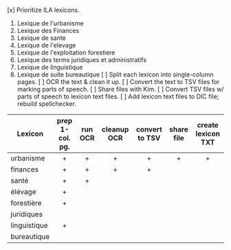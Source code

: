 [x] Prioritize ILA lexicons.
  1. Lexique de l'urbanisme
  1. Lexique des Finances
  1. Lexique de sante
  1. Lexique de l'elevage
  1. Lexique de l'exploitation forestiere
  1. Lexique des terms juridiques et administratifs
  1. Lexique de linguistique
  1. Lexique de suite bureautique
[ ] Split each lexicon into single-column pages.
[ ] OCR the text & clean it up.
[ ] Convert the text to TSV files for marking parts of speech.
[ ] Share files with Kim.
[ ] Convert TSV files w/ parts of speech to lexicon text files.
[ ] Add lexicon text files to DIC file; rebuild spellchecker.

| Lexicon      | prep 1-col. pg. | run OCR | cleanup OCR | convert to TSV | share file | create lexicon TXT |
| ---          | :-:             |:-:      | :-:         | :-:            | :-:        | :-:                |
| urbanisme    | +               | +       | +           | +              | +          | +                  |
| finances     | +               | +       | +           | +              |            |                    |
| santé        | +               | +       |             |                |            |                    |
| élévage      | +               |         |             |                |            |                    |
| forestière   | +               |         |             |                |            |                    |
| juridiques   |                 |         |             |                |            |                    |
| linguistique | +               |         |             |                |            |                    |
| bureautique  |                 |         |             |                |            |                    |
